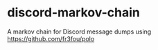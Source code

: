 # discord-markov-chain
A markov chain for Discord message dumps using https://github.com/fr3fou/polo
